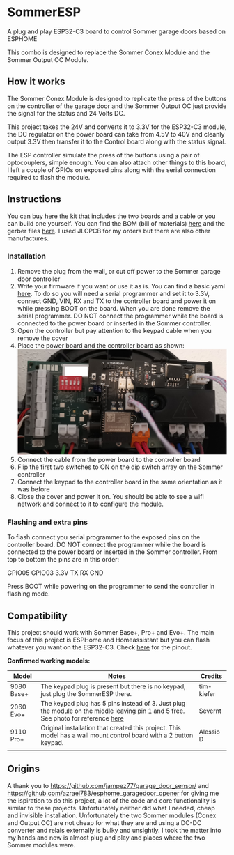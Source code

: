 
# SommerESP

A plug and play ESP32-C3 board to control Sommer garage doors based on ESPHOME

This combo is designed to replace the Sommer Conex Module and the Sommer Output OC Module. 

## How it works
The Sommer Conex Module is designed to replicate the press of the buttons on the controller of the garage door and the Sommer Output OC just provide the signal for the status and 24 Volts DC.  

This project takes the 24V and converts it to 3.3V for the ESP32-C3 module, the DC regulator on the power board can take from 4.5V to 40V and cleanly output 3.3V then transfer it to the Control board along with the status signal.  

The ESP controller simulate the press of the buttons using a pair of optocouplers, simple enough. You can also attach other things to this board, I left a couple of GPIOs on exposed pins along with the serial connection required to flash the module.

## Instructions
You can buy [here](https://www.tindie.com/products/exico91/sommeresp/) the kit that includes the two boards and a cable or you can build one yourself. You can find the BOM (bill of materials) [here](https://htmlpreview.github.io/?https://github.com/exico91/SommerESP/blob/main/Kicad/project/bom/ibom.html) and the gerber files [here](/Kicad/project/gerbers/). I used JLCPCB for my orders but there are also other manufactures.

### Installation
 1. Remove the plug from the wall, or cut off power to the Sommer garage door controller
 2. Write your firmware if you want or use it as is. You can find a basic yaml [here](/ESPHOME/esphome.yaml). To do so you will need a serial programmer and set it to 3.3V, connect GND, VIN, RX and TX to the controller board and power it on while pressing BOOT on the board. When you are done remove the serial programmer. DO NOT connect the programmer while the board is connected to the power board or inserted in the Sommer controller.
 3. Open the controller but pay attention to the keypad cable when you remove the cover
 4. Place the power board and the controller board as shown:
![](/pics/main.jpg)
 6. Connect the cable from the power board to the controller board
 7. Flip the first two switches to ON on the dip switch array on the Sommer controller
 8. Connect the keypad to the controller board in the same orientation as it was before
 9. Close the cover and power it on. You should be able to see a wifi network and connect to it to configure the module.

### Flashing and extra pins
To flash connect you serial programmer to the exposed pins on the controller board. DO NOT connect the programmer while the board is connected to the power board or inserted in the Sommer controller.
From top to bottom the pins are in this order:

GPIO05
GPIO03
3.3V
TX
RX
GND

Press BOOT while powering on the programmer to send the controller in flashing mode.

## Compatibility
This project should work with Sommer Base+, Pro+ and Evo+.
The main focus of this project is ESPHome and Homeassistant but you can flash whatever you want on the ESP32-C3.
Check [here](/pinout.md) for the pinout.

**Confirmed working models:**

| **Model**  | **Notes**                                                                                                                                                  | **Credits** |
|------------|------------------------------------------------------------------------------------------------------------------------------------------------------------|-------------|
| 9080 Base+ | The keypad plug is present but there is no keypad, just plug the SommerESP there.                                                                          | tim-kiefer  |
| 2060 Evo+  | The keypad plug has 5 pins instead of 3. Just plug the module on the middle leaving pin 1 and 5 free. See photo for reference [here](/pics/2060+notes.jpg) | Severnt     |
| 9110 Pro+  | Original installation that created this project. This model has a wall mount control board with a 2 button keypad.                                         | Alessio D   |
|            |                                                                                                                                                            |             |
 
 
## Origins
A thank you to https://github.com/jampez77/garage_door_sensor/ and https://github.com/azrael783/esphome_garagedoor_opener for giving me the ispiration to do this project, a lot of the code and core functionality is similar to these projects. Unfortunately neither did what I needed, cheap and invisible installation. Unfortunately the two Sommer modules (Conex and Output OC) are not cheap for what they are and using a DC-DC converter and relais externally is bulky and unsightly. I took the matter into my hands and now is almost plug and play and places where the two Sommer modules were.

